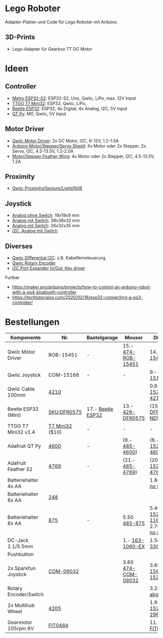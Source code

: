 # Lego Roboter
Adapter-Platten und Code für Lego Roboter mit Arduino.

## 3D-Prints
* Lego-Adapter für Gearbox TT DC Motor

# Ideen

## Controller
* [Metro ESP32-S2](https://www.adafruit.com/product/4775): ESP32-S2, Uno, Qwiic, LiPo, max. 12V Input
* [TTGO T7 Mini32](http://www.lilygo.cn/prod_view.aspx?TypeId=50033&Id=978&FId=t3:50033:3): ESP32, Qwiic, LiPo, 
* [Beetle ESP32](https://www.dfrobot.com/product-1798.html): ESP32, 4x Digital, 4x Analog, I2C, 5V Input
* [QT Py](https://www.adafruit.com/product/4600): M0, Qwiic, 5V Input

## Motor Driver
* [Qwiic Motor Driver](https://www.sparkfun.com/products/15451): 2x DC Motor, I2C, 6-12V, 1.2-1.5A
* [Arduino Motor/Stepper/Servo Shield](https://www.adafruit.com/product/1438): 4x Motor oder 2x Stepper, 2x Servo, I2C, 4.5-13.5V, 1.2-2.0A
* [Motor/Stepper Feather Wing](https://www.adafruit.com/product/2927): 4x Motor oder 2x Stepper, I2C, 4.5-13.5V, 1.2A

## Proximity
* [Qwiic Proximity/Gesture/Light/RGB](https://www.adafruit.com/product/3595)

## Joystick
* [Analog ohne Switch](https://www.adafruit.com/product/444): 19x19x9 mm
* [Analog mit Switch](https://www.adafruit.com/product/512): 38x38x32 mm
* [Analog mit Switch](https://www.sparkfun.com/products/9032): 26x32x35 mm
* [I2C, Analog mit Switch](https://www.sparkfun.com/products/15168)

## Diverses
* [Qwiic Differential I2C](https://www.sparkfun.com/products/14589): z.B. Kabelfernsteuerung
* [Qwiic Rotary Encoder](https://www.sparkfun.com/products/15083)
* [I2C Port Expander In/Out, Key driver](https://www.sparkfun.com/products/13601)

Further
* https://maker.pro/arduino/projects/how-to-control-an-arduino-robot-with-a-ps4-bluetooth-controller
* https://techtutorialsx.com/2020/02/16/esp32-connecting-a-ps3-controller/

# Bestellungen

| Komponente | Nr. | Bastelgarage | Mouser | Digikey |
| ---------- | --- | ------------ | ------ | ------- |
| Qwiic Motor Driver | ROB-15451 | - | 15.- [474-ROB-15451](https://www.mouser.ch/ProductDetail/474-ROB-15451) | 14.- [ROB-15451](https://www.digikey.ch/products/de?keywords=ROB-15451) | 
| Qwiic Joystick | COM-15168 | - | - | 9.- [COM-15168](https://www.digikey.ch/products/de?keywords=COM-15168)
| Qwiic Cable 100mm | [4210](https://www.adafruit.com/product/4210) | | | 0.85 [1528-4210-ND](https://www.digikey.ch/product-detail/de/4210/1528-4210-ND/10230021/?itemSeq=347876058)
| Beetle ESP32 (Mini) | [SKU:DFR0575](https://www.dfrobot.com/product-1798.html) | 17.- [Beetle ESP32](https://www.bastelgarage.ch/beetle-esp32-mikrocontroller) | 13.- [426-DFR0575](https://www.mouser.de/ProductDetail/DFRobot/DFR0575?qs=0lSvoLzn4L%252Bs0iCsotbjvQ%3D%3D) | (15.- [DFR0575-ND](https://www.digikey.com/en/products/detail/dfrobot/DFR0575/9805793?s=N4IgTCBcDaICIDEBKAGArAdjSAugXyA)) |
| TTGO T7 Mini32 v1.4 | [T7 Mini32](http://www.lilygo.cn/prod_view.aspx?TypeId=50033&Id=978&FId=t3:50033:3) ($10) | - | - | - |   
| Adafruit QT Py | [4600](https://www.adafruit.com/product/4600) | - | (6.- [485-4600](https://www.mouser.ch/ProductDetail/Adafruit/4600?qs=%2Fha2pyFaduidPXPXSuFTA1fYuT0CFgK0%252BcNlYVCn8%252BNuHAHvJ7o4Bg==)) | (6.- [1528-4600-ND](https://www.digikey.ch/products/de?keywords=adafruit%204600)) |
| Adafruit Feather S2 | [4769](https://www.adafruit.com/product/4769) | - | (21.- [485-4769](https://www.mouser.ch/ProductDetail/Adafruit/4769?qs=%2Fha2pyFaduidPXPXSuFTA7URXyQmKPT0wz%2FY9R6%2FeLJG3Lqil2cTQg%3D%3D)) | (20.- [1528-4769-ND](https://www.digikey.ch/products/de?keywords=adafruit%204769))  |
| Batteriehalter 4x AA | | | | 1.80 [Snap no switch](https://www.digikey.ch/product-detail/de/mpd-memory-protection-devices/BC4AASF/BC4AASF-ND/2439259)
| Batteriehalter 6x AA | [248](https://www.adafruit.com/product/248) | | 
| Batteriehalter 8x AA | [875](https://www.adafruit.com/product/875) | - | 5.50 [485-875](https://www.mouser.ch/ProductDetail/Adafruit/875?qs=%2Fha2pyFaduizQR4J0KLqUOCJvC8o7PvfVDMcjxi9FxQ%3D) | 5.40 [1528-1165-ND](https://www.digikey.ch/product-detail/de/adafruit-industries-llc/875/1528-1165-ND/5353625) <br/> 2.70 [Snap no switch](https://www.digikey.ch/product-detail/de/mpd-memory-protection-devices/BH48AASF/BH48AASF-ND/1951883)
| DC-Jack 2.1/5.5mm | | | 1.- [163-1060-EX](https://www.mouser.ch/ProductDetail/Kobiconn/163-1060-EX?qs=%2Fha2pyFaduiKOJdLWmEw0r8MjDVUk%2FgXSdyB8vAjlO0%3D) | 1.50 [486-3380-ND](https://www.digikey.ch/product-detail/de/schurter-inc/4840-2200/486-3380-ND/1212406)
| Pushbutton |
| 2x Sparkfun Joystick | [COM-09032](https://www.sparkfun.com/products/9032) | | 3.60 [474-COM-09032](https://www.mouser.ch/ProductDetail/SparkFun/COM-09032?qs=WyAARYrbSnb9u7eU4VaEfQ%3D%3D) | 3.60 [1568-1526-ND](https://www.digikey.ch/product-detail/de/sparkfun-electronics/COM-09032/1568-1526-ND/6823623)
| Rotary Encoder/Switch | | | | 3.20 [6mm abgeflacht](https://www.digikey.ch/product-detail/de/cui-devices/ACZ11BR4E-15FD1-20C/102-1769-ND/1923364)
| 2x Multihub Wheel | [4205](https://www.adafruit.com/product/4205)| | | 1.95 [1528-2964-ND](https://www.digikey.ch/products/de?keywords=adafruit%204205)
| Gearmotor 105rpm 6V | [FIT0484](https://www.dfrobot.com/product-1434.html) | | | 11.- [FIT0484](https://www.digikey.ch/product-detail/de/dfrobot/FIT0484/1738-1264-ND/7087161)